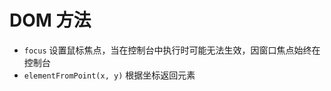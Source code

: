# DOM 方法

- ```focus```  设置鼠标焦点，当在控制台中执行时可能无法生效，因窗口焦点始终在控制台
- ```elementFromPoint(x, y)``` 根据坐标返回元素


